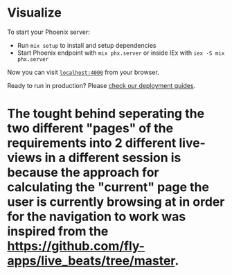 # Visualize

To start your Phoenix server:

  * Run `mix setup` to install and setup dependencies
  * Start Phoenix endpoint with `mix phx.server` or inside IEx with `iex -S mix phx.server`

Now you can visit [`localhost:4000`](http://localhost:4000) from your browser.

Ready to run in production? Please [check our deployment guides](https://hexdocs.pm/phoenix/deployment.html).

# The tought behind seperating the two different "pages" of the requirements into 2 different live-views in a different session is because the approach for calculating the "current" page the user is currently browsing at in order for the navigation to work was inspired from the https://github.com/fly-apps/live_beats/tree/master. 

